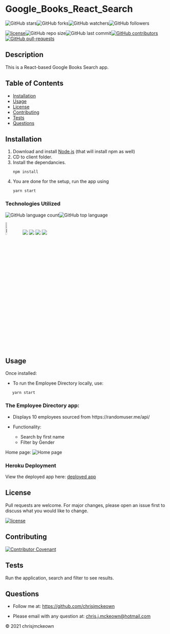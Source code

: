 # Google_Books_React_Search
    
![GitHub stars](https://img.shields.io/github/stars/chrisjmckeown/Google_Books_React_Search?style=social)![GitHub forks](https://img.shields.io/github/forks/chrisjmckeown/Google_Books_React_Search?style=social)![GitHub watchers](https://img.shields.io/github/watchers/chrisjmckeown/Google_Books_React_Search?style=social)![GitHub followers](https://img.shields.io/github/followers/chrisjmckeown?style=social)
    
[![license](https://img.shields.io/github/license/chrisjmckeown/Google_Books_React_Search?style=flat-square)](https://github.com/chrisjmckeown/Google_Books_React_Search/blob/master/LICENSE)![GitHub repo size](https://img.shields.io/github/repo-size/chrisjmckeown/Google_Books_React_Search?style=flat-square)![GitHub last commit](https://img.shields.io/github/last-commit/chrisjmckeown/Google_Books_React_Search?style=flat-square)[![GitHub contributors](https://img.shields.io/github/contributors/chrisjmckeown/Google_Books_React_Search?style=flat-square)](https://GitHub.com/chrisjmckeown/Google_Books_React_Search/graphs/contributors/)[![GitHub pull-requests](https://img.shields.io/github/issues-pr/chrisjmckeown/Google_Books_React_Search?style=flat-square)](https://GitHub.com/chrisjmckeown/Google_Books_React_Search/pull/)
    
## Description
    
This is a React-based Google Books Search app.
    
## Table of Contents
* [Installation](#Installation)
* [Usage](#Usage)
* [License](#License)
* [Contributing](#Contributing)
* [Tests](#Tests)
* [Questions](#Questions)

## Installation

1. Download and install [Node.js](http://nodejs.org/) (that will install npm as well)
2. CD to client folder.
3. Install the dependancies.<br />
   ```
   npm install
   ```
4. You are done for the setup, run the app using
   ```
   yarn start
   ``` 

### Technologies Utilized
![GitHub language count](https://img.shields.io/github/languages/count/chrisjmckeown/Google_Books_React_Search?style=flat-square)![GitHub top language](https://img.shields.io/github/languages/top/chrisjmckeown/Google_Books_React_Search?style=flat-square)

<img src="https://3ulsmb4eg8vz37c0vz2si64j-wpengine.netdna-ssl.com/wp-content/uploads/2019/05/react-native-UX-design.gif" alt="logo" width="10%" />
<img src="https://img.shields.io/badge/html5%20-%23E34F26.svg?&style=for-the-badge&logo=html5&logoColor=white"/> <img src="https://img.shields.io/badge/css3%20-%231572B6.svg?&style=for-the-badge&logo=css3&logoColor=white"/> <img src="https://img.shields.io/badge/node.js%20-%2343853D.svg?&style=for-the-badge&logo=node.js&logoColor=white"/> <img src="https://img.shields.io/badge/javascript%20-%23323330.svg?&style=for-the-badge&logo=javascript&logoColor=%23F7DF1E"/>

## Usage
Once installed:

- To run the Employee Directory locally, use:

```
   yarn start
```

<h3>The Employee Directory app:</h3>
<ul>
    <li>
        <p>Displays 10 employees sourced from https://randomuser.me/api/</p>
    </li>
    <li>
        <p>Functionality:</p>
        <ul>
            <li>
                Search by first name
            </li>
            <li>
                Filter by Gender
            </li>
        </ul>
  </li>
</ul>

Home page:
<img src="./client/public/images/home.png" alt="Home page">

### Heroku Deployment

View the deployed app here: [deployed app](https://fast-escarpment-47591.herokuapp.com/)
 

## License

Pull requests are welcome. For major changes, please open an issue first to discuss what you would like to change.
 
[![license](https://img.shields.io/github/license/chrisjmckeown/Google_Books_React_Search.svg?style=flat-square)](https://github.com/chrisjmckeown/Google_Books_React_Search/blob/master/LICENSE)

## Contributing
 
[![Contributor Covenant](https://img.shields.io/badge/Contributor%20Covenant-v2.0%20adopted-ff69b4.svg)](code_of_conduct.md)

## Tests

Run the application, search and filter to see results.    

## Questions
    
* Follow me at: <a href="https://github.com/chrisjmckeown" target="_blank">https://github.com/chrisjmckeown</a>
    
* Please email with any question at: chris.j.mckeown@hotmail.com
    
© 2021 chrisjmckeown